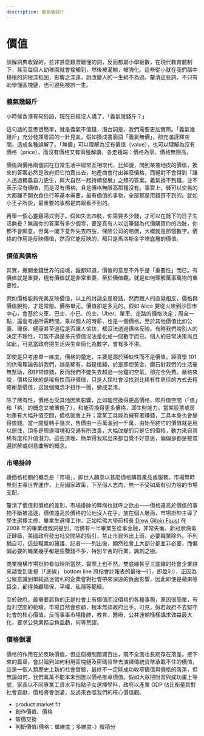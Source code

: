 ```yaml
---
description: 義氣幾錢斤
---
```


# 價值

誤解詞典收錄的，並非甚麼艱澀難懂的詞，反而都屬小學級數，在現代教育體制下，甚至每個人幼稚園就會接觸到，然後被灌輸，被強化。這些從小就在我們腦中植根的詞根深柢固，影響之深遠，說改變人的一生絕不為過。釐清這些詞，不只有助學懂區塊鏈，也可避免被誤一生。

### 義氣幾錢斤

小時候香港有句俗語，現在已經沒人講了，「義氣幾錢斤？」

這句話的意思很簡單，就是義氣不值錢，潛台詞是，我們需要更加實際。「義氣幾錢斤」充分發揮粵語的一針見血，假如換成書面語「義氣無價」，卻充滿詮釋空間，造成各種誤解了。「無價」可以理解為沒有價值（value），也可以理解為沒有價格（price），而沒有價格又有兩種解讀，各走極端：價格為零、價格無限高。

價值與價格兩個詞在日常生活中經常互相取代，比如說，問到某塊地皮的價值，換來的答案必然是政府把它拍賣出去，地產商會付出甚麼價格，而絕對不會得到「讓人透過務農自力更生，與大自然一起持續發展」之類的答案。義氣換不到錢，並不表示沒有價值，而是沒有價格，且是價格無限高那種沒有。事實上，錢可以交易的大都離不開衣食住行等基本需要，最有價值的事物，全部都是用錢買不到的。就如小王子所說，最重要的事都是肉眼看不到的。

再舉一個心靈雞湯式例子。假如失去四肢，你需要多少錢，才可以在餘下的日子生活無憂？無論你的答案有多少個零，要是真有人以這筆錢為代價購買你的四肢，你都不會願意。但萬一閣下意外失去四肢，保險公司的賠償，大概就是那個數字。價格的作用是反映價值，然而它能反映的，都只是馬洛斯金字塔底層的價值。

### 價值與價格

其實，撇開金錢世界的語境，誰都知道，價值的意思不外乎是「重要性」而已。有價值就是重要，極有價值就是非常重要，至於價值觀，就是如何理解萬事萬物的重要性。

假如價格能夠完美反映價值，以上的討論全是廢話，然而跟人的直覺相反，價格與價值脫鉤，才是常態。價格單元，價值卻是多元的。假如 Alice 要從火炭到沙田市中心，會基於火車、巴士、小巴、的士、Uber、單車、走路的價格決定；周全一點，還會考慮所需時間，乘以個人的時薪，也是一個價格。至於其他價值比如公義、環保、健康甚至過程是否讓人愉快，都沒法透過價格反映。有時我們說別人的決定不理性，可能不過是多元價值沒法量化成一個數字而已。個人的日常決策尚且如此，可見當政府把生活與生命簡化為數字，會有多不堪。

即使是只考慮單一維度，價格的釐定，主要是源於稀缺性而不是價值，經濟學 101 的供需理論告訴我們，越是稀有，越是值錢，於是即使黃金、鑽石對我們的生活毫無幫助，卻非常值錢，反而我們不能失去超過一分鐘的空氣，卻完全免費。嚴格來說，價格反映的是稀有性而非價值，只是人類社會沒找到比稀有性更佳的方式去粗略衡量價值，這幾個概念才扭作一團，做成混淆。

除了稀有性，價格也受其他因素影響，比如能否換得更高價格，即升值空間（「值」和「格」的概念又被置換了），和能否換得更多價格，即生財能力。當某股票或房地產有大幅升值空間，價格就會上升；當某工具能為擁有者賺錢，工具本身也會變得值錢。當一間屋轉手幾次，售價由一百萬漲到一千萬，由始至終它的價值就是用以居住，頂多是周邊環境和交通有所改善，大幅改變的只是它的價格，動力來自其稀有度和升值潛力。這些道理，簡單得我寫出來都自覺不好意思，偏偏卻都是被普遍誤解或刻意曲解的概念。

### 市場掛帥

跟價格相關的概念是「市場」，即世人願意以甚麼價格購買產品或服務。市場無時無刻主導世界運作，上至國家政策，下至個人志向，無一不受如萬有引力般的市場支配。

釐清了價值和價格的差別，市場掛帥的弊病也就呼之欲出——價格遠高於價值的事物不斷被追逐，價值遠高於價格的公地沒人在乎。放在個人層面，市場掛帥主導了學生選擇主修、畢業生選擇工作，正如哈佛大學前校長 [Drew Gilpin Faust](https://www.harvard.edu/about-harvard/harvard-glance/history-presidency/drew-gilpin-faust) 在 2008 年的畢業禮致詞提到，哈佛有一半畢業生從事金融，非常失衡。新冠狀病毒正肆瘧，美國政府發出社交間隔的指引，禁止市民外出上班，必要職業除外。不列猶自可，這些職業如醫護、記者一一列出後，顯然社會上大部分都並非必要，而偏偏必要的職業幾乎都是些賺錢不多，特別辛苦的行業，諷刺之極。

商業機構市場掛帥看似理所當然，實際上也不然。雙底線甚至三底線的社會企業越來越受到重視（「底線」 bottom line 原指會計報表的最後一行，即盈利），正因為公眾意識到單純追逐營利的企業會對社會帶來深遠的負面影響，因此即便是蘋果等巨企，都得兼顧環保、平權、私隱等範疇。

至於政府，最需要肩負的正是社會上有價值而沒價格的各種事務，原因很簡單，有盈利空間的範疇，市場自然會照顧，根本無須政府出手。可見，假若政府不去堅守社會的核心價值，反而事事市場掛帥，教育、醫療、公共運輸樣樣講求效益最大化，要求公營業務自負盈虧，何等荒謬。

### 價格倒灌

價格的作用在於反映價值，但這個機制錯漏百出，既不全面也長期存在落差。接下來的篇章，會討論到如何利用區塊鏈及密碼貨幣去演繹傳統貨幣承載不住的價值，這是一個人類歷史上新的社會實驗，最終不一定能成功收窄價值與價格的落差，但無論如何，我們萬萬不能本末倒置以價格推導價值。假如大眾把財富與成功畫上等號，家長以不同專業工資水平指點子女選擇學科，政府以產業 GDP 佔比衡量其對社會貢獻，價格將會倒灌，反過來吞噬我們的核心價值觀。

* product market fit
* 創作價值、價格
* 等價交換
* 判斷價值/價格：單維度；多維度-》微積分



